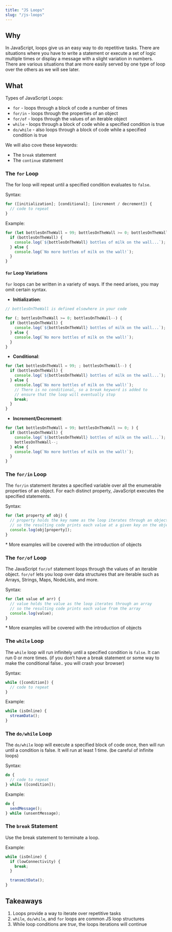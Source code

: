 ```yaml
---
title: "JS Loops"
slug: "/js-loops"
---
```


## Why

In JavaScript, loops give us an easy way to do repetitive tasks. There are situations where you have to write a statement or execute a set of logic multiple times or display a message with a slight variation in numbers. There are various situations that are more easily served by one type of loop over the others as we will see later.

## What

Types of JavaScript Loops:

- `for` - loops through a block of code a number of times
- `for/in` - loops through the properties of an object
- `for/of` - loops through the values of an iterable object
- `while` - loops through a block of code while a specified condition is true
- `do/while` - also loops through a block of code while a specified condition is true

We will also cove these keywords:

- The `break` statement
- The `continue` statement

### The `for` Loop

The for loop will repeat until a specified condition evaluates to `false`.

Syntax:

```js
for ([initialization]; [conditional]; [increment / decrement]) {
  // code to repeat
}
```

Example:

```js
for (let bottlesOnTheWall = 99; bottlesOnTheWall >= 0; bottlesOnTheWall--) {
  if (bottlesOnTheWall) {
    console.log(`${bottlesOnTheWall} bottles of milk on the wall...`);
  } else {
    console.log(`No more bottles of milk on the wall!`);
  }
}
```

#### `for` Loop Variations

`for` loops can be written in a variety of ways. If the need arises, you may omit certain syntax.

- **Initialization**:

```js
// bottlesOnTheWall is defined elsewhere in your code

for (; bottlesOnTheWall >= 0; bottlesOnTheWall--) {
  if (bottlesOnTheWall) {
    console.log(`${bottlesOnTheWall} bottles of milk on the wall...`);
  } else {
    console.log(`No more bottles of milk on the wall!`);
  }
}
```

- **Conditional**:

```js
for (let bottlesOnTheWall = 99; ; bottlesOnTheWall--) {
  if (bottlesOnTheWall) {
    console.log(`${bottlesOnTheWall} bottles of milk on the wall...`);
  } else {
    console.log(`No more bottles of milk on the wall!`);
    // There is no conditional, so a break keyword is added to
    // ensure that the loop will eventually stop
    break;
  }
}
```

- **Increment/Decrement**:

```js
for (let bottlesOnTheWall = 99; bottlesOnTheWall >= 0; ) {
  if (bottlesOnTheWall) {
    console.log(`${bottlesOnTheWall} bottles of milk on the wall...`);
    bottlesOnTheWall--;
  } else {
    console.log(`No more bottles of milk on the wall!`);
  }
}
```

### The `for/in` Loop

The `for/in` statement iterates a specified variable over all the enumerable properties of an object. For each distinct property, JavaScript executes the specified statements.

Syntax:

```js
for (let property of obj) {
  // property holds the key name as the loop iterates through an object
  // so the resulting code prints each value at a given key on the object
  console.log(obj[property]);
}
```

\* More examples will be covered with the introduction of objects

### The `for/of` Loop

The JavaScript `for/of` statement loops through the values of an iterable object. `for/of` lets you loop over data structures that are iterable such as Arrays, Strings, Maps, NodeLists, and more.

Syntax:

```js
for (let value of arr) {
  // value holds the value as the loop iterates through an array
  // so the resulting code prints each value from the array
  console.log(value);
}
```

\* More examples will be covered with the introduction of objects

### The `while` Loop

The `while` loop will run infinitely until a specified condition is `false`. It can run 0 or more times. (if you don’t have a break statement or some way to make the conditional false.. you will crash your browser)

Syntax:

```js
while ([condition]) {
  // code to repeat
}
```

Example:

```js
while (isOnline) {
  streamData();
}
```

### The `do/while` Loop

The `do/while` loop will execute a specified block of code once, then will run until a condition is false. It will run at least 1 time. (be careful of infinite loops)

Syntax:

```js
do {
  // code to repeat
} while ([condition]);
```

Example:

```js
do {
  sendMessage();
} while (unsentMessage);
```

### The `break` Statement

Use the break statement to terminate a loop.

Example:

```js
while (isOnline) {
  if (lowConnectivity) {
    break;
  }

  transmitData();
}
```

## Takeaways

1. Loops provide a way to iterate over repetitive tasks
2. `while`, `do/while`, and `for` loops are common JS loop structures
3. While loop conditions are _true_, the loops iterations will continue
